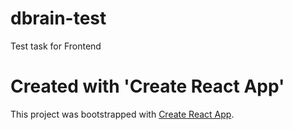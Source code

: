 # dbrain-test
Test task for Frontend


# Created with 'Create React App'

This project was bootstrapped with [Create React App](https://github.com/facebook/create-react-app).

